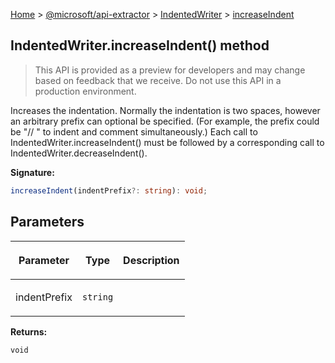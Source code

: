 [Home](./index) &gt; [@microsoft/api-extractor](./api-extractor.md) &gt; [IndentedWriter](./api-extractor.indentedwriter.md) &gt; [increaseIndent](./api-extractor.indentedwriter.increaseindent.md)

## IndentedWriter.increaseIndent() method

> This API is provided as a preview for developers and may change based on feedback that we receive. Do not use this API in a production environment.
> 

Increases the indentation. Normally the indentation is two spaces, however an arbitrary prefix can optional be specified. (For example, the prefix could be "// " to indent and comment simultaneously.) Each call to IndentedWriter.increaseIndent() must be followed by a corresponding call to IndentedWriter.decreaseIndent().

<b>Signature:</b>

```typescript
increaseIndent(indentPrefix?: string): void;
```

## Parameters

|  <p>Parameter</p> | <p>Type</p> | <p>Description</p> |
|  --- | --- | --- |
|  <p>indentPrefix</p> | <p>`string`</p> |  |

<b>Returns:</b>

`void`

